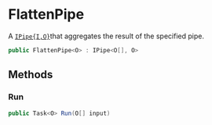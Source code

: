 # FlattenPipe
A [`IPipe{I,O}`](./IPipe{I,O}.md)that aggregates the result of the specified pipe.

```cs
public FlattenPipe<O> : IPipe<O[], O>
```

## Methods
### Run
```cs
public Task<O> Run(O[] input)
```

